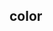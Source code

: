 ## color


<!-- CSSJSON.color.description -->

<!-- CSSJSON.color.syntax -->

<!-- CSSJSON.color.values -->

<!-- CSSJSON.color.compatibility -->

<!-- CSSJSON.color.reference -->
